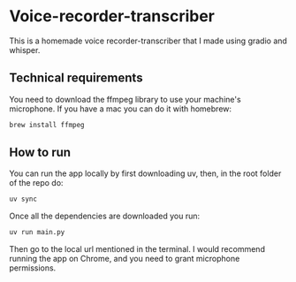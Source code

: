 # Voice-recorder-transcriber

This is a homemade voice recorder-transcriber that I made using gradio and whisper.

## Technical requirements
You need to download the ffmpeg library to use your machine's microphone. If you have a mac you can do it with homebrew:

```Bash
brew install ffmpeg
```

## How to run

You can run the app locally by first downloading uv, then, in the root folder of the repo do:

```bash
uv sync
```

Once all the dependencies are downloaded you run:

```bash
uv run main.py
```
Then go to the local url mentioned in the terminal. I would recommend running the app on Chrome, and you need to grant microphone permissions. 

